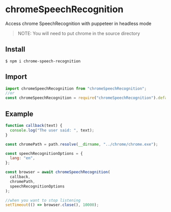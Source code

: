 # chromeSpeechRecognition

Access chrome SpeechRecognition with puppeteer in headless mode

> NOTE: You will need to put chrome in the source directory

## Install

```
$ npm i chrome-speech-recognition
```

## Import

```js
import chromeSpeechRecognition from "chromeSpeechRecognition";
//or
const chromeSpeechRecognition = require("chromeSpeechRecognition").default;
```

## Example

```js
function callback(text) {
  console.log("The user said: ", text);
}

const chromePath = path.resolve(__dirname, "../chrome/chrome.exe");

const speechRecognitionOptions = {
  lang: "en",
};

const browser = await chromeSpeechRecognition(
  callback,
  chromePath,
  speechRecognitionOptions
);

//when you want to stop listening
setTimeout(() => browser.close(), 10000);
```
